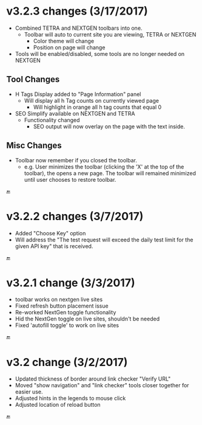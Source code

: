 # v3.2.3 changes (3/17/2017)
* Combined TETRA and NEXTGEN toolbars into one.<br>
  * Toolbar will auto to current site you are viewing, TETRA or NEXTGEN<br>
    * Color theme will change<br>
    * Position on page will change<br>
* Tools will be enabled/disabled, some tools are no longer needed on NEXTGEN
## Tool Changes
* H Tags Display added to "Page Information" panel
  * Will display all h Tag counts on currently viewed page
    * Will highlight in orange all h tag counts that equal 0
* SEO Simplify available on NEXTGEN and TETRA
  * Functionality changed
    * SEO output will now overlay on the page with the text inside.
## Misc Changes
* Toolbar now remember if you closed the toolbar.
  * e.g. User minimizes the toolbar (clicking the 'X' at the top of the toolbar), the opens a new page.  The toolbar will remained minimized until user chooses to restore toolbar.
  
:end:

# v3.2.2 changes (3/7/2017)
- Added "Choose Key" option
- Will address the "The test request will exceed the daily test limit for the given API key" that is received.

:end:

# v3.2.1 change (3/3/2017)
- toolbar works on nextgen live sites
- Fixed refresh button placement issue
- Re-worked NextGen toggle functionality
- Hid the NextGen toggle on live sites, shouldn't be needed
- Fixed 'autofill toggle' to work on live sites

:end:

# v3.2 change (3/2/2017)
- Updated thickness of border around link checker "Verify URL"
- Moved "show navigation" and "link checker" tools closer together for easier use.
- Adjusted hints in the legends to mouse click
- Adjusted location of reload button

:end:
